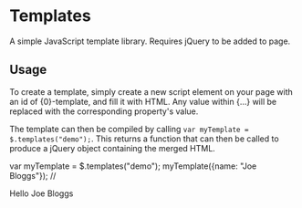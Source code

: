 Templates
=========

A simple JavaScript template library. Requires jQuery to be added to page.

## Usage

To create a template, simply create a new script element on your page with an id of {0}-template, and fill it with HTML. Any value within {...} will be replaced with the corresponding property's value.

  <script type="text/html" id="demo-template">
    <p>Hello {name}.</p>
  </script>

The template can then be compiled by calling `var myTemplate = $.templates("demo");`. This returns a function that can then be called to produce a jQuery object containing the merged HTML.

  var myTemplate = $.templates("demo");
  myTemplate({name: "Joe Bloggs"});
  // <p>Hello Joe Bloggs</p>
